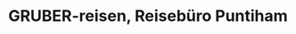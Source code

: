 ---
title: "GRUBER-reisen, Reisebüro Puntiham"
url: /graz/gruber-reisen-reisebuero-puntiham/
shop: Reisebüro
---